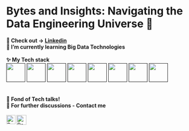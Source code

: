 <h1> Bytes and Insights: Navigating the Data Engineering Universe 🌌 </h1>


**🔭 Check out -> <a href="https://www.linkedin.com/in/pavan-pawar/"><b>Linkedin</b> </a>**<br>
**🌱 I’m currently learning Big Data Technologies**
<br>
<br>
**✨ My Tech stack** <br>
<be>
<code><a href=""><img height="50" src="https://www.vectorlogo.zone/logos/python/python-ar21.svg"></a></code>
<code><a href=""><img height="50" src="https://www.vectorlogo.zone/logos/mysql/mysql-ar21.svg"></a></code>
<code><a href=""><img height="50" src="https://www.vectorlogo.zone/logos/microsoft_powerbi/microsoft_powerbi-ar21.svg"></a></code>
<code><a href=""><img height="50" src="https://www.vectorlogo.zone/logos/apache_hadoop/apache_hadoop-ar21.svg"></a></code>
<code><a href=""><img height="50" src="https://www.vectorlogo.zone/logos/apache_hive/apache_hive-ar21.svg"></a></code>
<code><a href=""><img height="50" src="https://www.vectorlogo.zone/logos/microsoft_azure/microsoft_azure-ar21.svg"></a></code>
<code><a href=""><img height="50" src="https://www.vectorlogo.zone/logos/databricks/databricks-ar21.svg"></a></code>
<code><a href=""><img height="50" src="https://www.vectorlogo.zone/logos/apache_kafka/apache_kafka-ar21.svg"></a></code>
<br>
<br>
<br>
**💬 Fond of Tech talks!** <br>
**💬 For further discussions - Contact me**
<br>
<br> 
  <a href="https://in.linkedin.com/in/pavan-pawar">
   <img align="left" alt="Pavan Pawar | Linkedin" width="24px" src="https://www.vectorlogo.zone/logos/linkedin/linkedin-icon.svg" />
  </a>
  <a href="mailto:pavanpawar2705@gmail.com">
    <img align="left" alt="Pavan Pawar | Gmail" width="26px" src="https://www.vectorlogo.zone/logos/gmail/gmail-icon.svg" />
  </a>
 
<br>
<br>

